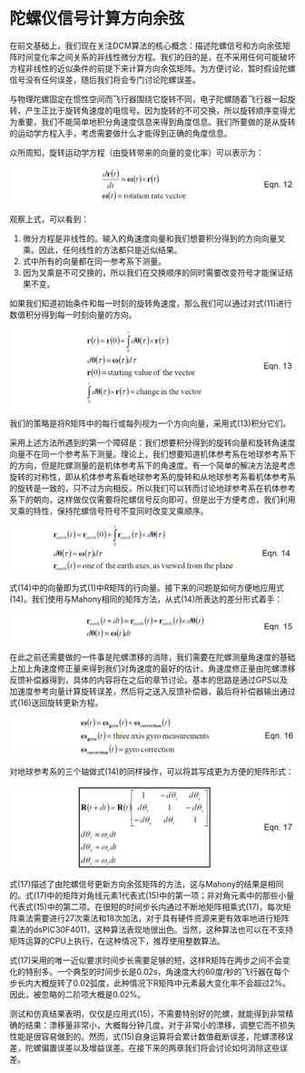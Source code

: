# 陀螺仪信号计算方向余弦

在前文基础上，我们现在关注DCM算法的核心概念：描述陀螺信号和方向余弦矩阵时间变化率之间关系的非线性微分方程。我们的目的是，在不采用任何可能破坏方程非线性的近似条件的前提下来计算方向余弦矩阵。为方便讨论，暂时假设陀螺信号没有任何误差，随后我们将会专门讨论陀螺误差。

与物理陀螺固定在惯性空间而飞行器围绕它旋转不同，电子陀螺随着飞行器一起旋转，产生正比于旋转角速度的电信号。因为旋转的不可交换，所以旋转顺序变得尤为重要，我们不能简单地积分角速度信息来得到角度信息。我们所要做的是从旋转的运动学方程入手，考虑需要做什么才能得到正确的角度信息。

众所周知，旋转运动学方程（由旋转带来的向量的变化率）可以表示为：

![Eqn12](../images/Eqn12.png)

观察上式，可以看到：

1. 微分方程是非线性的。输入的角速度向量和我们想要积分得到的方向向量叉乘。因此，任何线性的方法都只是近似结果。
2. 式中所有的向量都在同一参考系下测量。
3. 因为叉乘是不可交换的，所以我们在交换顺序的同时需要改变符号才能保证结果不变。

如果我们知道初始条件和每一时刻的旋转角速度，那么我们可以通过对式(11)进行数值积分得到每一时刻向量的方向。

![Eqn13](../images/Eqn13.png)

我们的策略是将R矩阵中的每行或每列视为一个方向向量，采用式(13)积分它们。

采用上述方法所遇到的第一个障碍是：我们想要积分得到的旋转向量和旋转角速度向量不在同一个参考系下测量。理论上，我们想要知道机体参考系在地球参考系下的方向，但是陀螺测量的是机体参考系下的角速度。有一个简单的解决方法是考虑旋转的对称性，即从机体参考系看地球参考系的旋转和从地球参考系看机体参考系的旋转是一致的，只不过方向相反。所以我们可以转而讨论地球参考系在机体参考系下的朝向，这样做仅仅需要将陀螺信号反向即可，但是出于方便考虑，我们利用叉乘的特性，保持陀螺信号符号不变同时改变叉乘顺序。

![Eqn14](../images/Eqn14.png)

式(14)中的向量即为式(1)中R矩阵的行向量。接下来的问题是如何方便地应用式(14)。我们使用与Mahony相同的矩阵方法，从式(14)所表达的差分形式着手：

![Eqn15](../images/Eqn15.png)

在此之前还需要做的一件事是陀螺漂移的消除，我们需要在陀螺测量角速度的基础上加上角速度修正量来得到我们对角速度的最好的估计。角速度修正量由陀螺漂移反馈补偿器得到，具体的内容将在之后的章节讨论。基本的思路是通过GPS以及加速度参考向量计算旋转误差，然后将之送入反馈补偿器，最后将补偿器输出通过式(16)送回旋转更新方程。

![Eqn16](../images/Eqn16.png)

对地球参考系的三个轴做式(14)的同样操作，可以将其写成更为方便的矩阵形式：

![Eqn17](../images/Eqn17.png)

式(17)描述了由陀螺信号更新方向余弦矩阵的方法，这与Mahony的结果是相同的。式(17)中的矩阵对角线元素1代表式(15)中的第一项；非对角元素中的那些小量代表式(15)中的第二项。在很短的时间步长内通过不断地矩阵相乘式(17)，每次矩阵乘法需要进行27次乘法和18次加法，对于具有硬件资源来更有效率地进行矩阵乘法的dsPIC30F4011，这种算法表现地很出色。当然，这种算法也可以在不支持矩阵运算的CPU上执行，在这种情况下，推荐使用整数算法。

式(17)采用的唯一近似要求时间步长需要足够的短，这样R矩阵在两步之间不会变化的特别多。一个典型的时间步长是0.02s，角速度大约60度/秒的飞行器在每个步长内大概旋转了0.02弧度，此种情况下R矩阵中元素最大变化率不会超过2%。因此，被忽略的二阶项大概是0.02%。

测试和仿真结果表明，仅仅是应用式(15)，不需要特别好的陀螺，就能得到非常精确的结果：漂移量非常小，大概每分钟几度。对于非常小的漂移，调整它而不损失性能是很容易做到的。然而，式(15)自身运算将会累计数值截断误差，陀螺漂移误差，陀螺偏置误差以及增益误差。在接下来的两章我们将会讨论如何消除这些误差。

